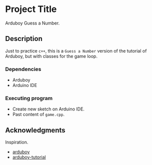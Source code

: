 # Project Title

Arduboy Guess a Number.

## Description

Just to practice `c++`, this is a `Guess a Number` version of the tutorial of Arduboy, but with classes for the game loop.

### Dependencies

* Arduboy
* Arduino IDE

### Executing program

* Create new sketch on Arduino IDE.
* Past content of `game.cpp`.

## Acknowledgments

Inspiration.
* [arduboy](https://arduboy.com/)
* [arduboy-tutorial](https://community.arduboy.com/t/make-your-own-arduboy-game-part-5-your-first-game/7928)
